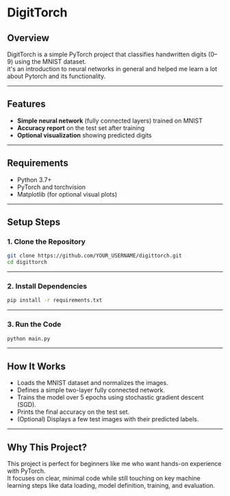 # DigitTorch

## Overview

DigitTorch is a simple PyTorch project that classifies handwritten digits (0–9) using the MNIST dataset.  
it's an introduction to neural networks in general and helped me learn a lot about Pytorch and its functionality.

---

## Features

- **Simple neural network** (fully connected layers) trained on MNIST
- **Accuracy report** on the test set after training
- **Optional visualization** showing predicted digits

---

## Requirements

- Python 3.7+
- PyTorch and torchvision
- Matplotlib (for optional visual plots)

---

## Setup Steps

### 1. Clone the Repository

```bash
git clone https://github.com/YOUR_USERNAME/digittorch.git
cd digittorch
```

---

### 2. Install Dependencies

```bash
pip install -r requirements.txt
```

---

### 3. Run the Code

```bash
python main.py
```

---

## How It Works

- Loads the MNIST dataset and normalizes the images.
- Defines a simple two-layer fully connected network.
- Trains the model over 5 epochs using stochastic gradient descent (SGD).
- Prints the final accuracy on the test set.
- (Optional) Displays a few test images with their predicted labels.

---

## Why This Project?

This project is perfect for beginners like me who want hands-on experience with PyTorch.  
It focuses on clear, minimal code while still touching on key machine learning steps like data loading, model definition, training, and evaluation.

